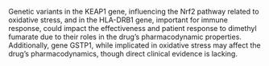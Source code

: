 Genetic variants in the KEAP1 gene, influencing the Nrf2 pathway related to oxidative stress, and in the HLA-DRB1 gene, important for immune response, could impact the effectiveness and patient response to dimethyl fumarate due to their roles in the drug’s pharmacodynamic properties. Additionally, gene GSTP1, while implicated in oxidative stress may affect the drug’s pharmacodynamics, though direct clinical evidence is lacking.